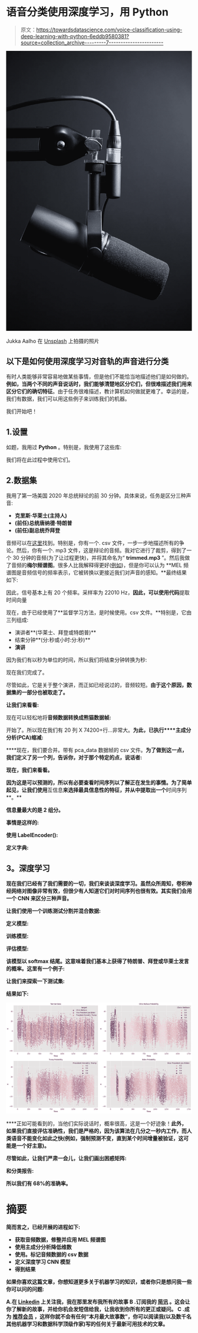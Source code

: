 # 语音分类使用深度学习，用 Python

> 原文：<https://towardsdatascience.com/voice-classification-using-deep-learning-with-python-6eddb9580381?source=collection_archive---------7----------------------->

![](img/1a4b1cd106343c41ef4f7e6b2aefa4e2.png)

Jukka Aalho 在 [Unsplash](https://unsplash.com/s/photos/audio?utm_source=unsplash&utm_medium=referral&utm_content=creditCopyText) 上拍摄的照片

## 以下是如何使用深度学习对音轨的声音进行分类

有时人类能够非常容易地做某些事情，但是他们不能恰当地描述他们是如何做的。**例如，当两个不同的声音说话时，我们能够清楚地区分它们，但很难描述我们用来区分它们的确切特征**。由于任务很难描述，教计算机如何做就更难了。幸运的是，我们有数据，我们可以用这些例子来训练我们的机器。

我们开始吧！

## 1.设置

如题，我用过 **Python** 。特别是，我使用了这些库:

我们将在此过程中使用它们。

## 2.数据集

我用了第一场美国 2020 年总统辩论的前 30 分钟。具体来说，任务是区分三种声音:

*   **克里斯·华莱士(主持人)**
*   **(前任)总统唐纳德·特朗普**
*   **(前任)副总统乔拜登**

音频可以在[这里](https://www.kaggle.com/headsortails/us-election-2020-presidential-debates?select=us_election_2020_1st_presidential_debate.mp3)找到。特别是，你有一个. csv 文件，一步一步地描述所有的争论。然后，你有一个. mp3 文件，这是辩论的音频。我对它进行了裁剪，得到了一个 30 分钟的音频(为了让过程更快)，并将其命名为“ **trimmed.mp3** ”。然后我做了音频的**梅尔频谱图**。很多人比我解释得更好([例如](https://medium.com/analytics-vidhya/understanding-the-mel-spectrogram-fca2afa2ce53))，但是你可以认为 **MEL 频谱图是音频信号的频率表示，它被转换以更接近我们对声音的感知。**最终结果如下:

因此，信号基本上有 20 个频率。采样率为 22010 Hz，**因此，可以使用代码**提取时间向量

现在，由于已经使用了**监督学习方法，是时候使用。csv 文件。**特别是，它由三列组成:

*   演讲者**(华莱士、拜登或特朗普)**
*   结束分钟**(分:秒或小时:分:秒)**
*   **演讲**

因为我们有以秒为单位的时间，所以我们将结束分钟转换为秒:

现在我们完成了。

尽管如此，它是关于整个演讲，而正如已经说过的，音频较短。**由于这个原因，数据集的一部分也被取走了。**

**让我们来看看:**

现在可以轻松地将**音频数据转换成熊猫数据帧:**

开始了。所以现在我们有 20 列 X 74200+行…非常大。**为此，已执行****主成分分析(PCA)缩减:**

****现在，我们要合并。带有 pca_data 数据帧的 csv 文件。**为了做到这一点，我们定义了另一个列，告诉你，对于那个特定的点，说话者:**

**现在，**我们来看看。****

**因为这是可以预测的，所以有必要查看时间序列以了解正在发生的事情。为了简单起见，让我们使用**互信息**来选择最具信息性的特征，并从中提取出一个**时间序列**。**

****信息量最大的是 2 组分。****

**事情是这样的:**

****使用 LabelEncoder():****

****定义字典:****

## ****3。深度学习****

**现在我们已经有了我们需要的一切，我们来谈谈深度学习。虽然众所周知，卷积神经网络对图像非常有效，但很少有人知道它们对时间序列也很有效。**其实我们会用一个 CNN 来区分三种声音。****

****让我们使用一个训练测试分割并混合数据:****

****定义模型:****

****训练模型:****

****评估模型:****

**该模型以 softmax 结尾。这意味着我们基本上获得了特朗普、拜登或华莱士发言的概率。这里有一个例子:**

****让我们来探索一下测试集:****

****结果如下:****

**![](img/e7191b8ced1830839279129ff35f6a03.png)**

****正如可能看到的，当他们实际说话时，概率很高，这是一个好迹象！**此外，如果我们直接评估准确性，我们是严格的，因为该算法在几分之一秒内工作，而人类语音不能变化如此之快(例如，强制预测不变，直到某个时间增量被验证，这可能是一个好主意)。**

**尽管如此，让我们严肃一会儿，让我们画出困惑矩阵:**

****和分类报告:****

**所以我们有 68%的准确率。**

# **摘要**

**简而言之，已经开展的进程如下:**

*   ****获取音频数据，修整并应用 MEL 频谱图****
*   ****使用主成分分析降低维数****
*   ****使用。标记音频数据的 csv 数据****
*   ****定义深度学习 CNN 模型****
*   ****得到结果****

**如果你喜欢这篇文章，你想知道更多关于机器学习的知识，或者你只是想问我一些你可以问的问题:**

**A.在 [**Linkedin**](https://www.linkedin.com/in/pieropaialunga/) 上关注我，我在那里发布我所有的故事
B .订阅我的 [**简讯**](https://piero-paialunga.medium.com/subscribe) 。这会让你了解新的故事，并给你机会发短信给我，让我收到你所有的更正或疑问。
C .成为 [**推荐会员**](https://piero-paialunga.medium.com/membership) ，这样你就不会有任何“本月最大故事数”，你可以阅读我(以及数千名其他机器学习和数据科学顶级作家)写的任何关于最新可用技术的文章。**